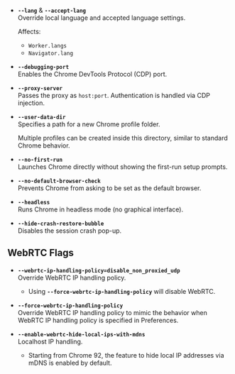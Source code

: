 - **`--lang`** & **`--accept-lang`**  
    Override local language and accepted language settings.
    
    Affects:
    - `Worker.langs`
    - `Navigator.lang`

- **`--debugging-port`**  
    Enables the Chrome DevTools Protocol (CDP) port.

- **`--proxy-server`**  
    Passes the proxy as `host:port`. Authentication is handled via CDP injection.

- **`--user-data-dir`**  
    Specifies a path for a new Chrome profile folder.
    
    Multiple profiles can be created inside this directory, similar to standard Chrome behavior.

- **`--no-first-run`**  
    Launches Chrome directly without showing the first-run setup prompts.
  
- **`--no-default-browser-check`**  
    Prevents Chrome from asking to be set as the default browser.

- **`--headless`**  
    Runs Chrome in headless mode (no graphical interface).

- **`--hide-crash-restore-bubble`**  
    Disables the session crash pop-up.


## WebRTC Flags

- **`--webrtc-ip-handling-policy=disable_non_proxied_udp`**  
    Override WebRTC IP handling policy.
    
    - Using **`--force-webrtc-ip-handling-policy`** will disable WebRTC.

- **`--force-webrtc-ip-handling-policy`**  
    Override WebRTC IP handling policy to mimic the behavior when WebRTC IP handling policy is specified in Preferences.

- **`--enable-webrtc-hide-local-ips-with-mdns`**  
    Localhost IP handling.
    
    - Starting from Chrome 92, the feature to hide local IP addresses via mDNS is enabled by default.